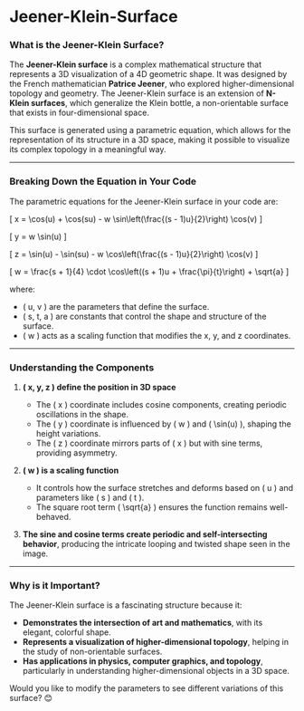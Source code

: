# Jeener-Klein-Surface

### **What is the Jeener-Klein Surface?**  
The **Jeener-Klein surface** is a complex mathematical structure that represents a 3D visualization of a 4D geometric shape. It was designed by the French mathematician **Patrice Jeener**, who explored higher-dimensional topology and geometry. The Jeener-Klein surface is an extension of **N-Klein surfaces**, which generalize the Klein bottle, a non-orientable surface that exists in four-dimensional space.

This surface is generated using a parametric equation, which allows for the representation of its structure in a 3D space, making it possible to visualize its complex topology in a meaningful way.

---

### **Breaking Down the Equation in Your Code**
The parametric equations for the Jeener-Klein surface in your code are:

\[
x = \cos(u) + \cos(su) - w \sin\left(\frac{(s - 1)u}{2}\right) \cos(v)
\]

\[
y = w \sin(u)
\]

\[
z = \sin(u) - \sin(su) - w \cos\left(\frac{(s - 1)u}{2}\right) \cos(v)
\]

\[
w = \frac{s + 1}{4} \cdot \cos\left((s + 1)u + \frac{\pi}{t}\right) + \sqrt{a}
\]

where:  
- \( u, v \) are the parameters that define the surface.
- \( s, t, a \) are constants that control the shape and structure of the surface.
- \( w \) acts as a scaling function that modifies the x, y, and z coordinates.

---

### **Understanding the Components**
1. **\( x, y, z \) define the position in 3D space**  
   - The \( x \) coordinate includes cosine components, creating periodic oscillations in the shape.
   - The \( y \) coordinate is influenced by \( w \) and \( \sin(u) \), shaping the height variations.
   - The \( z \) coordinate mirrors parts of \( x \) but with sine terms, providing asymmetry.

2. **\( w \) is a scaling function**  
   - It controls how the surface stretches and deforms based on \( u \) and parameters like \( s \) and \( t \).
   - The square root term \( \sqrt{a} \) ensures the function remains well-behaved.

3. **The sine and cosine terms create periodic and self-intersecting behavior**, producing the intricate looping and twisted shape seen in the image.

---

### **Why is it Important?**
The Jeener-Klein surface is a fascinating structure because it:
- **Demonstrates the intersection of art and mathematics**, with its elegant, colorful shape.
- **Represents a visualization of higher-dimensional topology**, helping in the study of non-orientable surfaces.
- **Has applications in physics, computer graphics, and topology**, particularly in understanding higher-dimensional objects in a 3D space.

Would you like to modify the parameters to see different variations of this surface? 😊

